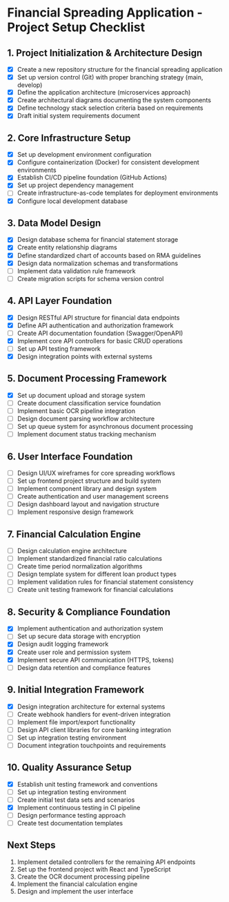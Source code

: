 # Financial Spreading Application - Project Setup Checklist

## 1. Project Initialization & Architecture Design

- [x] Create a new repository structure for the financial spreading application
- [x] Set up version control (Git) with proper branching strategy (main, develop)
- [x] Define the application architecture (microservices approach)
- [x] Create architectural diagrams documenting the system components
- [x] Define technology stack selection criteria based on requirements
- [x] Draft initial system requirements document

## 2. Core Infrastructure Setup

- [x] Set up development environment configuration
- [x] Configure containerization (Docker) for consistent development environments
- [x] Establish CI/CD pipeline foundation (GitHub Actions)
- [x] Set up project dependency management
- [ ] Create infrastructure-as-code templates for deployment environments
- [x] Configure local development database

## 3. Data Model Design

- [x] Design database schema for financial statement storage
- [x] Create entity relationship diagrams
- [x] Define standardized chart of accounts based on RMA guidelines
- [x] Design data normalization schemas and transformations
- [ ] Implement data validation rule framework
- [ ] Create migration scripts for schema version control

## 4. API Layer Foundation

- [x] Design RESTful API structure for financial data endpoints
- [x] Define API authentication and authorization framework
- [ ] Create API documentation foundation (Swagger/OpenAPI)
- [x] Implement core API controllers for basic CRUD operations
- [ ] Set up API testing framework
- [x] Design integration points with external systems

## 5. Document Processing Framework

- [x] Set up document upload and storage system
- [ ] Create document classification service foundation
- [ ] Implement basic OCR pipeline integration
- [ ] Design document parsing workflow architecture
- [ ] Set up queue system for asynchronous document processing
- [ ] Implement document status tracking mechanism

## 6. User Interface Foundation

- [ ] Design UI/UX wireframes for core spreading workflows
- [ ] Set up frontend project structure and build system
- [ ] Implement component library and design system
- [ ] Create authentication and user management screens
- [ ] Design dashboard layout and navigation structure
- [ ] Implement responsive design framework

## 7. Financial Calculation Engine

- [ ] Design calculation engine architecture
- [ ] Implement standardized financial ratio calculations
- [ ] Create time period normalization algorithms
- [ ] Design template system for different loan product types
- [ ] Implement validation rules for financial statement consistency
- [ ] Create unit testing framework for financial calculations

## 8. Security & Compliance Foundation

- [x] Implement authentication and authorization system
- [ ] Set up secure data storage with encryption
- [x] Design audit logging framework
- [x] Create user role and permission system
- [x] Implement secure API communication (HTTPS, tokens)
- [ ] Design data retention and compliance features

## 9. Initial Integration Framework

- [x] Design integration architecture for external systems
- [ ] Create webhook handlers for event-driven integration
- [ ] Implement file import/export functionality
- [ ] Design API client libraries for core banking integration
- [ ] Set up integration testing environment
- [ ] Document integration touchpoints and requirements

## 10. Quality Assurance Setup

- [x] Establish unit testing framework and conventions
- [ ] Set up integration testing environment
- [ ] Create initial test data sets and scenarios
- [x] Implement continuous testing in CI pipeline
- [ ] Design performance testing approach
- [ ] Create test documentation templates

## Next Steps

1. Implement detailed controllers for the remaining API endpoints
2. Set up the frontend project with React and TypeScript
3. Create the OCR document processing pipeline
4. Implement the financial calculation engine
5. Design and implement the user interface